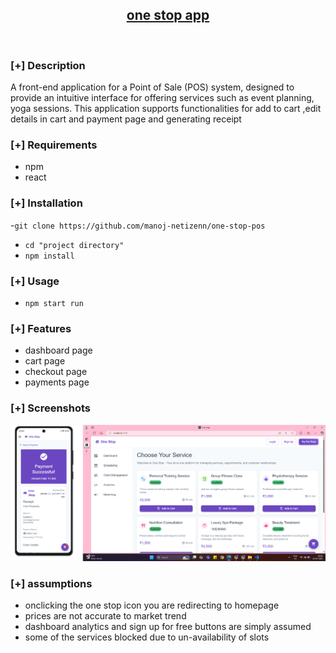 <h2 align="center"><u>one stop app</u></h2>



<p align="center">
<br>
</p>

### [+] Description
A front-end application for a Point of Sale (POS) system, designed to provide an intuitive interface for offering services such as event planning, yoga sessions. This application supports functionalities for add to cart ,edit details in cart and payment page and generating receipt

### [+] Requirements
 - npm
 - react
   
### [+] Installation
 -`git clone https://github.com/manoj-netizenn/one-stop-pos`
 - `cd "project directory"`
 - `npm install`

### [+] Usage
 - `npm start run`


### [+] Features
 - dashboard page
 - cart page 
 - checkout page
 - payments page


### [+] Screenshots
![screenshot](https://github.com/manoj-netizenn/one-stop-pos/blob/main/image.png)


### [+] assumptions
- onclicking the one stop icon you are redirecting to homepage
- prices are not accurate to market trend
- dashboard analytics and sign up for free buttons are simply assumed
- some of the services blocked due to un-availability of slots

